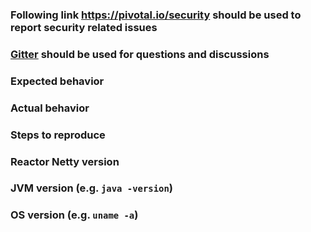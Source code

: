### Following link https://pivotal.io/security should be used to report security related issues

### [Gitter](https://gitter.im/reactor/reactor) should be used for questions and discussions

### Expected behavior

### Actual behavior

### Steps to reproduce

### Reactor Netty version

### JVM version (e.g. `java -version`)

### OS version (e.g. `uname -a`)
